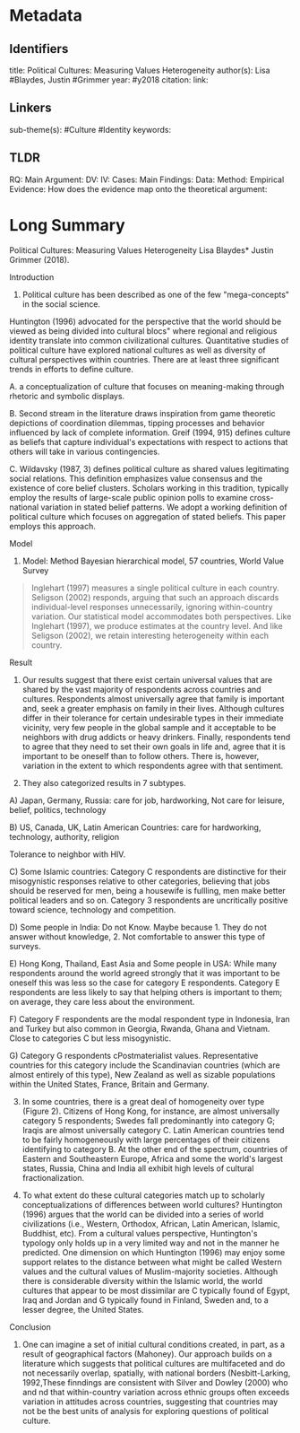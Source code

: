 # Metadata
## Identifiers
title: Political Cultures: Measuring Values Heterogeneity
author(s): Lisa #Blaydes, Justin #Grimmer 
year: #y2018
citation:
link:

## Linkers

sub-theme(s): #Culture #Identity 
keywords:

## TLDR

RQ:
Main Argument:
DV:
IV:
Cases:
Main Findings:
Data:
Method:
Empirical Evidence: 
How does the evidence map onto the theoretical argument: 

# Long Summary


Political Cultures: Measuring Values Heterogeneity Lisa Blaydes\* Justin
Grimmer (2018).

Introduction

1)  Political culture has been described as one of the few
    "mega-concepts\" in the social science.

Huntington (1996) advocated for the perspective that the world should be
viewed as being divided into cultural blocs\" where regional and
religious identity translate into common civilizational cultures.
Quantitative studies of political culture have explored national
cultures as well as diversity of cultural perspectives within countries. There are at least three significant trends in efforts to define culture.

A.  a conceptualization of culture that focuses on meaning-making
    through rhetoric and symbolic displays.

B.  Second stream in the literature draws inspiration from game
    theoretic depictions of coordination dilemmas, tipping processes and
    behavior influenced by lack of complete information. Greif
    (1994, 915) defines culture as beliefs that capture individual\'s
    expectations with respect to actions that others will take in
    various contingencies.

C.  Wildavsky (1987, 3) defines political culture as shared values
    legitimating social relations. This definition emphasizes value
    consensus and the existence of core belief clusters. Scholars
    working in this tradition, typically employ the results of
    large-scale public opinion polls to examine cross-national variation
    in stated belief patterns. We adopt a working definition of
    political culture which focuses on aggregation of stated beliefs.
    This paper employs this approach.

Model

1)  Model: Method Bayesian hierarchical model, 57 countries, World Value
    Survey

> Inglehart (1997) measures a single political culture in each country.
> Seligson (2002) responds, arguing that such an approach discards
> individual-level responses unnecessarily, ignoring within-country
> variation. Our statistical model accommodates both perspectives. Like
> Inglehart (1997), we produce estimates at the country level. And like
> Seligson (2002), we retain interesting heterogeneity within each
> country.

Result

1)  Our results suggest that there exist certain universal values that
    are shared by the vast majority of respondents across countries and
    cultures. Respondents almost universally agree that family is
    important and, seek a greater emphasis on family in their lives.
    Although cultures differ in their tolerance for certain undesirable
    types in their immediate vicinity, very few people in the global
    sample and it acceptable to be neighbors with drug addicts or heavy
    drinkers. Finally, respondents tend to agree that they need to set
    their own goals in life and, agree that it is important to be
    oneself than to follow others. There is, however, variation in the
    extent to which respondents agree with that sentiment.

2)  They also categorized results in 7 subtypes.

<!-- -->

A)  Japan, Germany, Russia: care for job, hardworking, Not care for
    leisure, belief, politics, technology

B)  US, Canada, UK, Latin American Countries: care for hardworking,
    technology, authority, religion

Tolerance to neighbor with HIV.

C)  Some Islamic countries: Category C respondents are distinctive for
    their misogynistic responses relative to other categories, believing
    that jobs should be reserved for men, being a housewife is fullling,
    men make better political leaders and so on. Category 3 respondents
    are uncritically positive toward science, technology and
    competition.

D)  Some people in India: Do not Know. Maybe because 1. They do not
    answer without knowledge, 2. Not comfortable to answer this type of
    surveys.

E)  Hong Kong, Thailand, East Asia and Some people in USA: While many
    respondents around the world agreed strongly that it was important
    to be oneself this was less so the case for category E respondents.
    Category E respondents are less likely to say that helping others is
    important to them; on average, they care less about the environment.

F)  Category F respondents are the modal respondent type in Indonesia,
    Iran and Turkey but also common in Georgia, Rwanda, Ghana and
    Vietnam. Close to categories C but less misogynistic.

G)  Category G respondents cPostmaterialist values. Representative
    countries for this category include the Scandinavian countries
    (which are almost entirely of this type), New Zealand as well as
    sizable populations within the United States, France, Britain and
    Germany.

<!-- -->

3)  In some countries, there is a great deal of homogeneity over type
    (Figure 2). Citizens of Hong Kong, for instance, are almost
    universally category 5 respondents; Swedes fall predominantly into
    category G; Iraqis are almost universally category C. Latin American
    countries tend to be fairly homogeneously with large percentages of
    their citizens identifying to category B. At the other end of the
    spectrum, countries of Eastern and Southeastern Europe, Africa and
    some the world\'s largest states, Russia, China and India all
    exhibit high levels of cultural fractionalization.

4)  To what extent do these cultural categories match up to scholarly
    conceptualizations of differences between world cultures?
    Huntington (1996) argues that the world can be divided into a series
    of world civilizations (i.e., Western, Orthodox, African, Latin
    American, Islamic, Buddhist, etc). From a cultural values
    perspective, Huntington\'s typology only holds up in a very limited
    way and not in the manner he predicted. One dimension on which
    Huntington (1996) may enjoy some support relates to the distance
    between what might be called Western values and the cultural values
    of Muslim-majority societies. Although there is considerable
    diversity within the Islamic world, the world cultures that appear
    to be most dissimilar are C typically found of Egypt, Iraq and
    Jordan and G typically found in Finland, Sweden and, to a lesser
    degree, the United States.

Conclusion

1)  One can imagine a set of initial cultural conditions created, in
    part, as a result of geographical factors (Mahoney). Our approach
    builds on a literature which suggests that political cultures are
    multifaceted and do not necessarily overlap, spatially, with
    national borders (Nesbitt-Larking, 1992,These finndings are
    consistent with Silver and Dowley (2000) who and nd that
    within-country variation across ethnic groups often exceeds
    variation in attitudes across countries, suggesting that countries
    may not be the best units of analysis for exploring questions of
    political culture.
